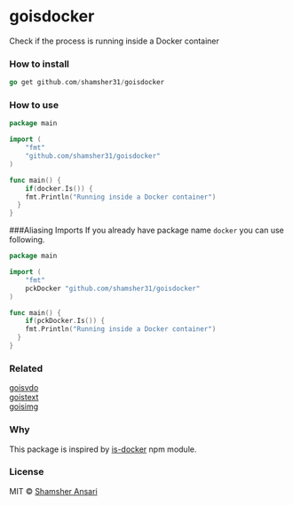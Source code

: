 # goisdocker
Check if the process is running inside a Docker container

### How to install
```go
go get github.com/shamsher31/goisdocker
```

### How to use
```go
package main

import (
	"fmt"
	"github.com/shamsher31/goisdocker"
)

func main() {
    if(docker.Is()) {
    fmt.Println("Running inside a Docker container")
  }
}
```
###Aliasing Imports
If you already have package name ```docker``` you can use following.
```go
package main

import (
	"fmt"
	pckDocker "github.com/shamsher31/goisdocker"
)

func main() {
    if(pckDocker.Is()) {
    fmt.Println("Running inside a Docker container")
  }
}
```

### Related
[goisvdo](https://github.com/shamsher31/goisvdo)<br>
[goistext](https://github.com/shamsher31/goistext)<br>
[goisimg](https://github.com/shamsher31/goisimg)<br>

### Why
This package is inspired by [is-docker](https://www.npmjs.com/package/is-docker) npm module.

### License
MIT © [Shamsher Ansari](https://github.com/shamsher31)
